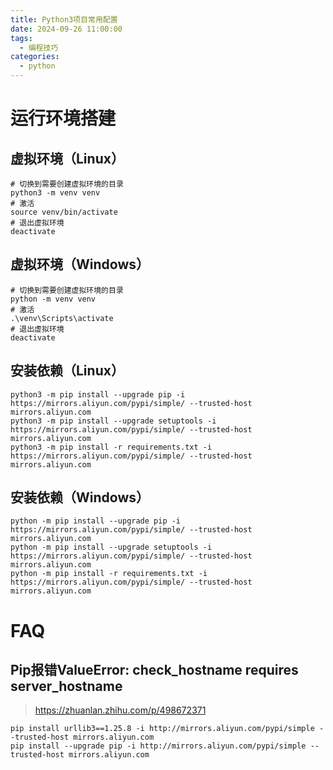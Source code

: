 ```yaml
---
title: Python3项目常用配置
date: 2024-09-26 11:00:00
tags:
  - 编程技巧
categories:
  - python
---
```


# 运行环境搭建

## 虚拟环境（Linux）

```shell
# 切换到需要创建虚拟环境的目录
python3 -m venv venv
# 激活
source venv/bin/activate
# 退出虚拟环境
deactivate
```
## 虚拟环境（Windows）

```shell
# 切换到需要创建虚拟环境的目录
python -m venv venv
# 激活
.\venv\Scripts\activate
# 退出虚拟环境
deactivate
```

## 安装依赖（Linux）

```shell
python3 -m pip install --upgrade pip -i https://mirrors.aliyun.com/pypi/simple/ --trusted-host mirrors.aliyun.com
python3 -m pip install --upgrade setuptools -i https://mirrors.aliyun.com/pypi/simple/ --trusted-host mirrors.aliyun.com
python3 -m pip install -r requirements.txt -i https://mirrors.aliyun.com/pypi/simple/ --trusted-host mirrors.aliyun.com
```
## 安装依赖（Windows）

```shell
python -m pip install --upgrade pip -i https://mirrors.aliyun.com/pypi/simple/ --trusted-host mirrors.aliyun.com
python -m pip install --upgrade setuptools -i https://mirrors.aliyun.com/pypi/simple/ --trusted-host mirrors.aliyun.com
python -m pip install -r requirements.txt -i https://mirrors.aliyun.com/pypi/simple/ --trusted-host mirrors.aliyun.com
```
# FAQ
## Pip报错ValueError: check_hostname requires server_hostname

> https://zhuanlan.zhihu.com/p/498672371

```shell
pip install urllib3==1.25.8 -i http://mirrors.aliyun.com/pypi/simple --trusted-host mirrors.aliyun.com
pip install --upgrade pip -i http://mirrors.aliyun.com/pypi/simple --trusted-host mirrors.aliyun.com
```